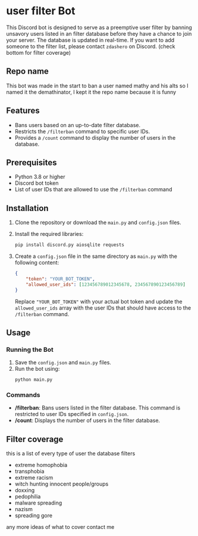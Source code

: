 # user filter Bot

This Discord bot is designed to serve as a preemptive user filter by banning unsavory users listed in an filter database before they have a chance to join your server. The database is updated in real-time. If you want to add someone to the filter list, please contact `zdashero` on Discord. (check bottom for filter coverage)

## Repo name
This bot was made in the start to ban a user named mathy and his alts so I named it the demathinator, I kept it the repo name because it is funny

## Features

- Bans users based on an up-to-date filter database.
- Restricts the `/filterban` command to specific user IDs.
- Provides a `/count` command to display the number of users in the database.

## Prerequisites

- Python 3.8 or higher
- Discord bot token
- List of user IDs that are allowed to use the `/filterban` command

## Installation

1. Clone the repository or download the `main.py` and `config.json` files.

2. Install the required libraries:
    ```bash
    pip install discord.py aiosqlite requests
    ```

3. Create a `config.json` file in the same directory as `main.py` with the following content:
    ```json
    {
        "token": "YOUR_BOT_TOKEN",
        "allowed_user_ids": [123456789012345678, 234567890123456789]
    }
    ```
    Replace `"YOUR_BOT_TOKEN"` with your actual bot token and update the `allowed_user_ids` array with the user IDs that should have access to the `/filterban` command.

## Usage

### Running the Bot

1. Save the `config.json` and `main.py` files.
2. Run the bot using:
    ```bash
    python main.py
    ```

### Commands

- **/filterban**: Bans users listed in the filter database. This command is restricted to user IDs specified in `config.json`.
- **/count**: Displays the number of users in the filter database.

## Filter coverage
this is a list of every type of user the database filters 

- extreme homophobia
- transphobia
- extreme racism
- witch hunting innocent people/groups
- doxxing
- pedophilia
- malware spreading
- nazism
- spreading gore

any more ideas of what to cover contact me
